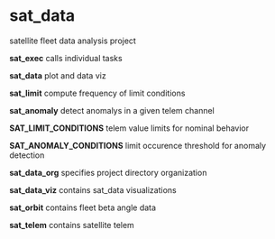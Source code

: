 # sat_data
satellite fleet data analysis project

**sat_exec**
calls individual tasks

**sat_data**
plot and data viz

**sat_limit**
compute frequency of limit conditions

**sat_anomaly**
detect anomalys in a given telem channel

**SAT_LIMIT_CONDITIONS**
telem value limits for nominal behavior

**SAT_ANOMALY_CONDITIONS**
limit occurence threshold for anomaly detection

**sat_data_org**
specifies project directory organization

**sat_data_viz**
contains sat_data visualizations

**sat_orbit**
contains fleet beta angle data

**sat_telem**
contains satellite telem
